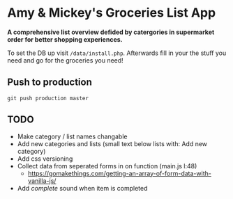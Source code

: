 # Amy & Mickey's Groceries List App

**A comprehensive list overview defided by catergories in supermarket order for better shopping experiences.**

To set the DB up visit ```/data/install.php```.
Afterwards fill in your the stuff you need and go for the groceries you need!

## Push to production
```git push production master```

## TODO

* Make category / list names changable
* Add new categories and lists (small text below lists with: Add new category)
* Add css versioning
* Collect data from seperated forms in on function (main.js l:48)
    * https://gomakethings.com/getting-an-array-of-form-data-with-vanilla-js/
* Add _complete_ sound when item is completed




